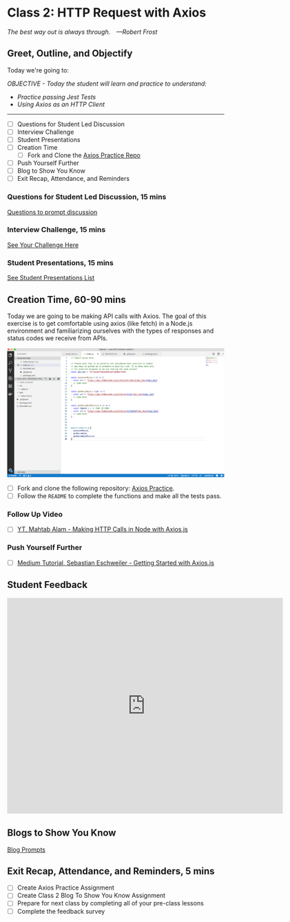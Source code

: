 # Class 2: HTTP Request with Axios

<!-- ! HIDE FROM STUDENT; INSTRUCTOR ONLY CONTENT -->
<!-- ## Instructor Only Content - HIDE FROM STUDENTS -->

<!-- ! END INSTRUCTOR ONLY CONTENT -->

*The best way out is always through. —Robert Frost*

## Greet, Outline, and Objectify

<!-- SMART: Specific, Measurable, Attainable, Relevant, and Timely. -->
<!-- https://examples.yourdictionary.com/well-written-examples-of-learning-objectives.html -->

Today we're going to:
  
*OBJECTIVE - Today the student will learn and practice to understand:*

* *Practice passing Jest Tests*
* *Using Axios as an HTTP Client*

*****

- [ ] Questions for Student Led Discussion
- [ ] Interview Challenge
- [ ] Student Presentations
- [ ] Creation Time
    * [ ] Fork and Clone the [Axios Practice Repo](https://github.com/AustinCodingAcademy/311_wk1_day2_axios)
- [ ] Push Yourself Further
- [ ] Blog to Show You Know
- [ ] Exit Recap, Attendance, and Reminders

### Questions for Student Led Discussion, 15 mins
<!-- This section should be structured with the 5E model: https://lesley.edu/article/empowering-students-the-5e-model-explained -->

[Questions to prompt discussion](./../additionalResources/questionsForDiscussion/qfd-class-2.md)

### Interview Challenge, 15 mins
<!-- The last two E happen here: elaborate and evaluate  -->
<!-- this sections should have a challenge that can be solved with the skills they've learned since their last class. -->
<!-- ! HIDDEN CONTENT: INSTRUCTOR ONLY -->
[See Your Challenge Here](./../additionalResources/interviewChallenges.md)
<!-- ! END HIDDEN CONTENT: INSTRUCTOR ONLY -->

### Student Presentations, 15 mins

[See Student Presentations List](./../additionalResources/studentPresentations.md)

## Creation Time, 60-90 mins

Today we are going to be making API calls with Axios. The goal of this exercise is to get comfortable using axios (like fetch) in a Node.js environment and familiarizing ourselves with the types of responses and status codes we receive from APIs.

![day2-axios-practice-repo-screenshot](./../images/day2-axios-practice-repo-screenshot.png)

- [ ] Fork and clone the following repository: [Axios Practice](https://github.com/AustinCodingAcademy/311_wk1_day2_axios).
- [ ] Follow the `README` to complete the functions and make all the tests pass.

### Follow Up Video

- [ ] [YT, Mahtab Alam - Making HTTP Calls in Node with Axios.js](https://youtu.be/vNYZQ2Bqg_0)

### Push Yourself Further

- [ ] [Medium Tutorial, Sebastian Eschweiler - Getting Started with Axios.js](https://medium.com/codingthesmartway-com-blog/getting-started-with-axios-166cb0035237)

## Student Feedback

<iframe src="https://docs.google.com/forms/d/e/1FAIpQLScjuL10i2xFGMWRwkjtgAL8F1Y5ipMPPjtTCDzkO1ZBcxUYZA/viewform?embedded=true" width="640" height="500" frameborder="0" marginheight="0" marginwidth="0">Loading…</iframe>

## Blogs to Show You Know

[Blog Prompts](./../additionalResources/blogPrompts.md)

## Exit Recap, Attendance, and Reminders, 5 mins

- [ ] Create Axios Practice Assignment
- [ ] Create Class 2 Blog To Show You Know Assignment
- [ ] Prepare for next class by completing all of your pre-class lessons
- [ ] Complete the feedback survey

<!-- <iframe id="openedx-zollege" src="https://openedx.zollege.com/feedback" style="width: 100%; height: 500px; border: 0">Browser not compatible.</iframe>
<script src="https://openedx.zollege.com/assets/index.js" type="application/javascript"></script> -->

<!-- TODO Create 3 question exit questions -->

<!-- TODO INSERT Student Feedback From -->

<!-- TODO INSERT *HIDDEN* Instructor Feedback Form -->
